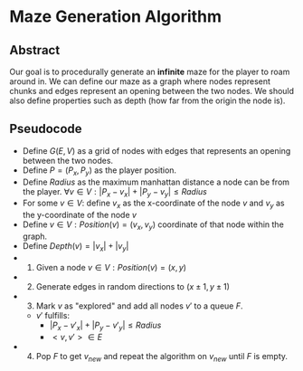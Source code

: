 # Maze Generation Algorithm
## Abstract
Our goal is to procedurally generate an **infinite** maze for the player to roam around in. We can define our maze as a graph where nodes represent chunks and edges represent an opening between the two nodes. We should also define properties such as depth (how far from the origin the node is).

## Pseudocode
* Define $G(E,V)$ as a grid of nodes with edges that represents an opening between the two nodes.
* Define $P=(P_x,P_y)$ as the player position.
* Define $Radius$ as the maximum manhattan distance a node can be from the player. $\forall v \in V: |P_x-v_x|+|P_y-v_y| \leq Radius$
* For some $v \in V:$ define $v_x$ as the x-coordinate of the node $v$ and $v_y$ as the y-coordinate of the node $v$
* Define $v \in V: Position(v)=(v_x,v_y)$ coordinate of that node within the graph.
* Define $Depth(v)=|v_x|+|v_y|$
* 1) Given a node $v \in V:Position(v)=(x,y)$
* 2) Generate edges in random directions to $(x \pm 1, y \pm 1)$
* 3) Mark $v$ as "explored" and add all nodes $v'$ to a queue $F$.
    * $v'$ fulfills:
      * $|P_x-v'_x|+|P_y-v'_y| \leq Radius$
      * $<v,v'>\in E$ 
* 4) Pop $F$ to get $v_{new}$ and repeat the algorithm on $v_{new}$ until $F$ is empty.